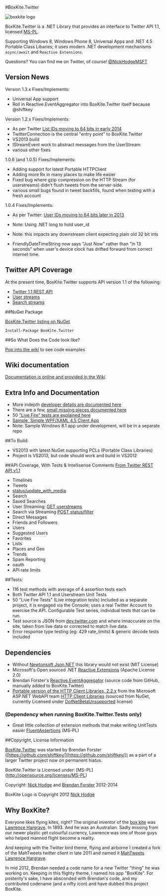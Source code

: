 #BoxKite.Twitter

![boxkite logo](http://media.nickhodge.com/boxkite/twitter/github-logo-wide-2.png)

BoxKite.Twitter is a .NET Library that provides an interface to Twitter API 1.1, licensed [MS-PL](http://opensource.org/licenses/MS-PL).

Supporting Windows 8, Windows Phone 8, Universal Apps and .NET 4.5 Portable Class Libaries; it uses modern .NET development mechanisms `async/await` and `Reactive Extensions`.

Questions? You can find me on Twitter, of course! [@NickHodgeMSFT](https://twitter.com/NickHodgeMSFT)

## Version News

Version 1.3.x Fixes/Implements:
* Universal App support
* Roll in Reactive.EventAggregator into BoxKite.Twitter itself because @shiftkey

Version 1.2.x Fixes/Implements:
* As per Twitter [List IDs moving to 64 bits in early 2014](https://blog.twitter.com/2013/list-ids-become-64-bit-integers-early-2014)
* TwitterConnection is the central "entry point" to BoxKite.Twitter
* VS2013 build
* IStreamEvent work to abstract messages from the UserStream
* various other fixes

1.0.6 (and 1.0.5) Fixes/Implements:
* Adding support for latest Portable HTTPClient
* Adding more Rx in many places to make life easier
* Fixed bug where gzip compression on the HTTP Stream (for userstreams) didn't flush tweets from the server-side.
* various small bugs found in tweet backfills, found when testing with a fresh account

1.0.4 Fixes/Implements:
* As per Twitter: [User IDs moving to 64 bits later in 2013](https://dev.twitter.com/blog/test-accounts-user-ids-greater-32-bits) 
* Note: Using .NET long to hold user_id
* Note: this impacts any downstream client expecting plain old 32 bit ints

* FriendlyDateTimeString now says "Just Now" rather than "in 13 seconds" when user's device clock has drifted forward from correct internet time.

## Twitter API Coverage

At the present time, BoxKite.Twitter supports API version 1.1 of the following:

* [Twitter 1.1 REST API](https://dev.twitter.com/docs/api/1.1)
* [User streams](https://dev.twitter.com/docs/streaming-apis/streams/user)
* [Search streams](https://dev.twitter.com/docs/api/1.1/post/statuses/filter)

##NuGet Package

[BoxKite.Twitter listing on NuGet](https://nuget.org/packages/BoxKite.Twitter)

```
Install-Package BoxKite.Twitter
```

##So What Does the Code look like?

[Pop into the wiki](https://github.com/nickhodge/BoxKite.Twitter/wiki) to see code examples


## Wiki documentation

[Documentation is online and provided in the Wiki](https://github.com/nickhodge/BoxKite.Twitter/wiki)

## Extra Info and Documentation

* More indepth [developer details are documented here](wiki/devdetails)
* There are a few, [small missing pieces documented here](wiki/todos)
* 50 ["Live Fire" tests are explained here](wiki/livefire)
* [Sample, Simple WPF/XAML 4.5 Client App](wiki/samplewpf)
* Note: Sample Windows 8.1 app under development, will be in a separate repo

##To Build:
* VS2013 with latest NuGet supporting PCLs (Portable Class Libraries)
* Project is VS2013, but code should work and build in VS2012

##API Coverage, With Tests & Intellisense Comments
[From Twitter REST API v1.1](https://dev.twitter.com/docs/api/1.1)

* Timelines
* Tweets 
* [status/update_with_media](https://dev.twitter.com/docs/api/1.1/post/statuses/update_with_media)
*  Search
*  Saved Searches
*  User Streaming: [GET userstreams](https://dev.twitter.com/docs/streaming-apis/streams/user) 
*  Search via Streaming [POST status/filter](https://dev.twitter.com/docs/api/1.1/post/statuses/filter)
*  Direct Messages
*  Friends and Followers
*  Users
*  Suggested Users
*  Favorites
*  Lists 
*  Places and Geo
*  Trends
*  Spam Reporting
*  oauth
*  API rate limits

##Tests:
* 116 test methods with average of 4 assertion tests each
* Both Twitter API 1.1 and Userstream Unit Tests
* 50 "Live Fire Tests" (Live integration tests) Included as a separate project, it is engaged via the Console; uses a real Twitter Account to exercise the API. Configurable Test series, individual tests that can be run.
* Test source is JSON from [dev.twitter.com](https://dev.twitter.com/) and where innaccurate on the site, taken from live data or corrected to match live data.
* Error response type testing (eg: 429 rate_limits) & generic decode tests included


## Dependencies

* Without [Newtonsoft Json.NET](http://json.net) this library would not exist (MIT License)
* Microsoft's Open sourced .NET [Reactive Extensions](https://rx.codeplex.com/) (Apache License 2.0)
* Brendan Forster's [Reactive.EventAggregator](https://github.com/shiftkey/Reactive.EventAggregator) (source code from GitHub, manually added to BoxKite.Twitter)
* [Portable version of the HTTP Client Libraries, 2.2.x](http://blogs.msdn.com/b/bclteam/p/httpclient.aspx) from the Microsoft ASP.NET WebAPI team [HTTP Client Libraries](http://nuget.org/packages/Microsoft.Net.Http/)  (sourced from NuGet, currently Licensed under [DotNetBetaUnsupported](http://go.microsoft.com/fwlink/?LinkID=279007) license)

### (Dependency when running BoxKite.Twitter.Tests only)

* Great little collection of extension methods that make writing UnitTests easier [FluentAssertions](http://fluentassertions.codeplex.com/) (MS-PL) 


##Copyright, License Information

[BoxKite.Twitter](https://github.com/shiftkey/BoxKite.Twitter) was started by Brendan Forster ([https://github.com/shiftkey/](https://github.com/shiftkey/)) as a part of a larger Twitter project now on permanent hiatus.

BoxKite.Twitter is Licensed under: 
[MS-PL] (http://opensource.org/licenses/MS-PL)

Copyright: 
[Nick Hodge](https://github.com/nickhodge/) and [Brendan Forster](https://github.com/shiftkey/) 2012-2014

BoxKite Logo is Copyright 2012 [Nick Hodge](https://github.com/nickhodge/)

## Why BoxKite?

Everyone likes flying kites, right? The original inventor of the [box kite](http://en.wikipedia.org/wiki/Box_kite) was [Lawrence Hargrave](http://en.wikipedia.org/wiki/Lawrence_Hargrave). In 1893. And he was an Australian. Sadly missing from our newer plastic yet colourful currency, Lawrence was one of those guys who helped manned flight become a reality.

And keeping with the Twitter bird theme, flying and airborne I created a fork of the MahTweets twitter client in late 2011 and named it [MahTweets Lawrence Hargrave](https://github.com/nickhodge/MahTweets.LawrenceHargrave).

In mid 2012, Brendan needed a code name for a new Twitter "thing" he was working on. Keeping in this flighty theme, I named his app "BoxKite". For posterity's sake, I have absconded with Brendan's code, and my contributed codename (and a nifty icon) and have dubbed this project BoxKite.
